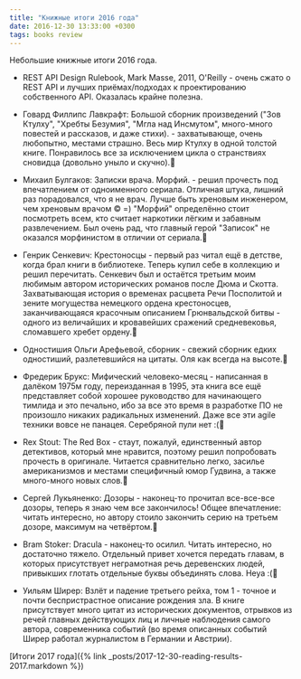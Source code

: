 ```yaml
---
title: "Книжные итоги 2016 года"
date: 2016-12-30 13:33:00 +0300
tags: books review
---
```

Небольшие книжные итоги 2016 года.
<!--more-->

* REST API Design Rulebook, Mark Masse, 2011, O'Reilly - очень сжато о REST API и лучших приёмах/подходах к проектированию собственного API. Оказалась крайне полезна.

* Говард Филлипс Лавкрафт: Большой сборник произведений ("Зов Ктулху", "Хребты Безумия", "Мгла над Инсмутом", много-много повестей и рассказов, и даже стихи). - захватывающе, очень любопытно, местами страшно. Весь мир Ктулху в одной толстой книге. Понравилось все за исключением цикла о странствиях сновидца (довольно уныло и скучно).

* Михаил Булгаков: Записки врача. Морфий. - решил прочесть под впечатлением от одноименного сериала. Отличная штука, лишний раз порадовался, что я не врач. Лучше быть хреновым инженером, чем хреновым врачом © =) "Морфий" определённо стоит посмотреть всем, кто считает наркотики лёгким и забавным развлечением. Был очень рад, что главный герой "Записок" не оказался морфинистом в отличии от сериала.

* Генрик Сенкевич: Крестоносцы - первый раз читал ещё в детстве, когда брал книги в библиотеке. Теперь купил себе в коллекцию и решил перечитать. Сенкевич был и остаётся третьим моим любимым автором исторических романов после Дюма и Скотта. Захватывающая история о временах расцвета Речи Посполитой и зените могущества немецкого ордена крестоносцев, заканчивающаяся красочным описанием Грюнвальдской битвы - одного из величайших и кровавейших сражений средневековья, сломавшего хребет ордену.

* Одностишия Ольги Арефьевой, сборник - свежий сборник едких одностиший, разлетевшийся на цитаты. Оля как всегда на высоте.

* Фредерик Брукс: Мифический человеко-месяц - написанная в далёком 1975м году, переизданная в 1995, эта книга все ещё представляет собой хорошее руководство для начинающего тимлида и это печально, ибо за все это время в разработке ПО не произошло никаких радикальных изменений. Даже все эти agile техники вовсе не панацея. Серебряной пули нет :(

* Rex Stout: The Red Box - стаут, пожалуй, единственный автор детективов, который мне нравится, поэтому решил попробовать прочесть в оригинале. Читается сравнительно легко, засилье американизмов и местами специфичный юмор Гудвина, а также много-много новых слов.

* Сергей Лукьяненко: Дозоры - наконец-то прочитал все-все-все дозоры, теперь я знаю чем все закончилось! Общее впечатление: читать интересно, но автору стоило закончить серию на третьем дозоре, максимум на четвёртом.

* Bram Stoker: Dracula - наконец-то осилил. Читать интересно, но достаточно тяжело. Отдельный привет хочется передать главам, в которых присутствует неграмотная речь деревенских людей, привыкших глотать отдельные буквы объединять слова. Heya :(

* Уильям Ширер: Взлёт и падение третьего рейха, том 1 - точное и почти беспристрастное описание рождения зла. В книге присутствует много цитат из исторических документов, отрывков из речей главных действующих лиц и личные наблюдения самого автора, современника событий (во время описанных событий Ширер работал журналистом в Германии и Австрии).

[Итоги 2017 года]({% link _posts/2017-12-30-reading-results-2017.markdown %})
